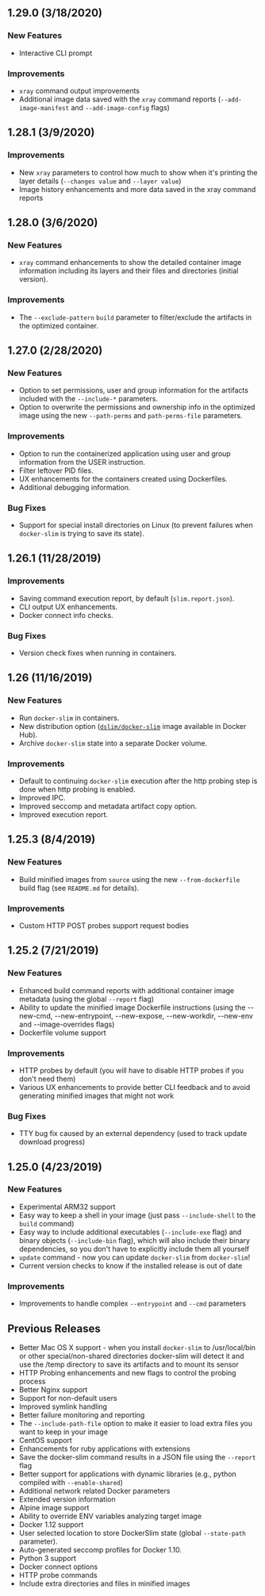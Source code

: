 ## 1.29.0 (3/18/2020)

### New Features

* Interactive CLI prompt

### Improvements

* `xray` command output improvements
* Additional image data saved with the `xray` command reports (`--add-image-manifest` and `--add-image-config` flags)

## 1.28.1 (3/9/2020)

### Improvements

* New `xray` parameters to control how much to show when it's printing the layer details (`--changes value` and `--layer value`)
* Image history enhancements and more data saved in the xray command reports

## 1.28.0 (3/6/2020)

### New Features

* `xray` command enhancements to show the detailed container image information including its layers and their files and directories (initial version).

### Improvements

* The `--exclude-pattern` `build` parameter to filter/exclude the artifacts in the optimized container.

## 1.27.0 (2/28/2020)

### New Features

* Option to set permissions, user and group information for the artifacts included with the `--include-*` parameters.
* Option to overwrite the permissions and ownership info in the optimized image using the new `--path-perms` and `path-perms-file` parameters.

### Improvements

* Option to run the containerized application using user and group information from the USER instruction.
* Filter leftover PID files.
* UX enhancements for the containers created using Dockerfiles.
* Additional debugging information.

### Bug Fixes

* Support for special install directories on Linux (to prevent failures when `docker-slim` is trying to save its state).

## 1.26.1 (11/28/2019)

### Improvements

* Saving command execution report, by default (`slim.report.json`).
* CLI output UX enhancements.
* Docker connect info checks.

### Bug Fixes

* Version check fixes when running in containers.

## 1.26 (11/16/2019)

### New Features

* Run `docker-slim` in containers.
* New distribution option ([`dslim/docker-slim`](https://hub.docker.com/r/dslim/docker-slim) image available in Docker Hub).
* Archive `docker-slim` state into a separate Docker volume.

### Improvements

* Default to continuing `docker-slim` execution after the http probing step is done when http probing is enabled.
* Improved IPC.
* Improved seccomp and metadata artifact copy option.
* Improved execution report.

## 1.25.3 (8/4/2019)

### New Features

* Build minified images from `source` using the new `--from-dockerfile` build flag (see `README.md` for details).

### Improvements

* Custom HTTP POST probes support request bodies 

## 1.25.2 (7/21/2019)

### New Features

* Enhanced build command reports with additional container image metadata (using the global `--report` flag)
* Ability to update the minified image Dockerfile instructions (using the --new-cmd, --new-entrypoint, --new-expose, --new-workdir, --new-env and --image-overrides flags)
* Dockerfile volume support

### Improvements

* HTTP probes by default (you will have to disable HTTP probes if you don't need them)
* Various UX enhancements to provide better CLI feedback and to avoid generating minified images that might not work

### Bug Fixes

* TTY bug fix caused by an external dependency (used to track update download progress)

## 1.25.0 (4/23/2019)

### New Features

* Experimental ARM32 support
* Easy way to keep a shell in your image (just pass `--include-shell` to the `build` command)
* Easy way to include additional executables (`--include-exe` flag) and binary objects (`--include-bin` flag), which will also include their binary dependencies, so you don't have to explicitly include them all yourself
* `update` command - now you can update `docker-slim` from `docker-slim`!
* Current version checks to know if the installed release is out of date

### Improvements

* Improvements to handle complex `--entrypoint` and `--cmd` parameters

## Previous Releases

* Better Mac OS X support - when you install `docker-slim` to /usr/local/bin or other special/non-shared directories docker-slim will detect it and use the /temp directory to save its artifacts and to mount its sensor
* HTTP Probing enhancements and new flags to control the probing process
* Better Nginx support
* Support for non-default users
* Improved symlink handling
* Better failure monitoring and reporting
* The `--include-path-file` option to make it easier to load extra files you want to keep in your image
* CentOS support
* Enhancements for ruby applications with extensions
* Save the docker-slim command results in a JSON file using the `--report` flag
* Better support for applications with dynamic libraries (e.g., python compiled with `--enable-shared`)
* Additional network related Docker parameters
* Extended version information
* Alpine image support
* Ability to override ENV variables analyzing target image
* Docker 1.12 support
* User selected location to store DockerSlim state (global `--state-path` parameter).
* Auto-generated seccomp profiles for Docker 1.10.
* Python 3 support
* Docker connect options
* HTTP probe commands
* Include extra directories and files in minified images
